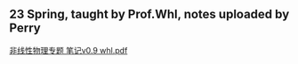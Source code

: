## 23 Spring, taught by Prof.Whl, notes uploaded by Perry
[非线性物理专题 笔记v0.9 whl.pdf](https://ghproxy.wjsphy.top/https://raw.githubusercontent.com/StephenQSstarThomas/Lecture-Notes/main/非线性物理专题/非线性物理专题%20笔记v0.9%20whl.pdf)
